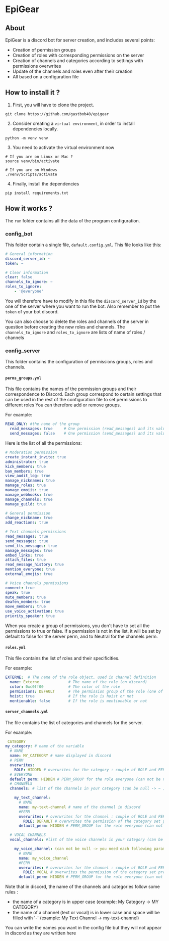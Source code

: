 # EpiGear

## About

EpiGear is a discord bot for server creation, and includes several points:
- Creation of permission groups
- Creation of roles with corresponding permissions on the server
- Creation of channels and categories according to settings with permissions overwrites
- Update of the channels and roles even after their creation
- All based on a configuration file

## How to install it ?

1. First, you will have to clone the project.

```shell
git clone https://github.com/gastbob40/epigear
```

2. Consider creating a `virtual environment`, in order to install dependencies locally.

```shell
python -m venv venv
```

3. You need to activate the virtual environment now

```shell
# If you are on Linux or Mac ?
source venv/bin/activate 

# If you are on Windows
./venv/Scripts/activate
``` 

4. Finally, install the dependencies

````shell
pip install requirements.txt
````

## How it works ?

The `run` folder contains all the data of the program configuration.

### config_bot

This folder contain a single file, `default.config.yml`. This file looks like this:
 
```yaml
# General information
discord_server_id: ~
token: ~

# Clear information
clear: false
channels_to_ignore: ~ 
roles_to_ignore:   
    - '@everyone' 
```

You will therefore have to modify in this file the `discord_server_id` by the one of the server where you want to run the bot.
Also remember to put the `token` of your bot discord.

You can also choose to delete the roles and channels of the server in question before creating the new roles and channels.
The `channels_to_ignore` and `roles_to_ignore` are lists of name of roles / channels

### config_server

This folder contains the configuration of permissions groups, roles and channels.

#### `perms_groups.yml`

This file contains the names of the permission groups and their correspondence to Discord.
Each group correspond to certain settings that can be used in the rest of the configuration file to set permissions to different roles
You can therefore add or remove groups.

For example:

```yaml
READ_ONLY: #the name of the group
  read_messages: true     # One permission (read_messages) and its value (true)
  send_messages: false    # One permission (send_messages) and its value (false)
```

Here is the list of all the permissions:

```yaml
# Moderation permission
create_instant_invite: true
administrator: true
kick_members: true
ban_members: true
view_audit_log: true
manage_nicknames: true
manage_roles: true
manage_emojis: true
manage_webhooks: true
manage_channels: true
manage_guild: true

# General permission
change_nickname: true
add_reactions: true

# Text channels permissions
read_messages: true
send_messages: true
send_tts_messages: true
manage_messages: true
embed_links: true
attach_files: true
read_message_history: true
mention_everyone: true
external_emojis: true

# Voice channels permissions
connect: true
speak: true
mute_members: true
deafen_members: true
move_members: true
use_voice_activation: true
priority_speaker: true
```

When you create a group of permissions, you don't have to set all the permissions to true or false.
If a permission is not in the list, it will be set by default to false for the server perm, and to Neutral for the channels perm. 


#### `roles.yml`

This file contains the list of roles and their specificities.

For example:

```yaml
EXTERNE:  # The name of the role object, used in channel definition
  name: Externe             # The name of the role (on discord)
  color: 0xc0ff00           # The color of the role
  permissions: DEFAULT      # The permission group of the role (one of the perm group set in perms_groups.yml)
  hoist: true               # If the role is hoist or not
  mentionable: false        # If the role is mentionable or not
```


#### `server_channels.yml`

The file contains the list of categories and channels for the server.

For example:

```yml
 CATEGORY
my_category: # name of the variable
  # NAME
  name: MY_CATEGORY # name displayed in discord
  # PERM
  overwrites:
    ROLE: HIDDEN # overwrites for the category : couple of ROLE and PERM_GROUP (linked to perms_groups.yml) (can be null -> ~ )
  # EVERYONE
  default_perm: HIDDEN # PERM_GROUP for the role everyone (can not be null)
  # CHANNELS
  channels: # list of the channels in your category (can be null -> ~ )

    my_text_channel:
      # NAME
      name: my-text-channel # name of the channel in discord
      #PERM
      overwrites: # overwrites for the channel : couple of ROLE and PERM_GROUP (can be null -> ~ )
        ROLE: DEFAULT # overwrites the permission of the category set previously
      default_perm: HIDDEN # PERM_GROUP for the role everyone (can not be null)

  # VOCAL CHANNELS
  vocal_channels: #list of the voice channels in your category (can be null -> ~ )

    my_voice_channel: (can not be null -> you need each following parameters)
      # NAME
      name: my_voice_channel
      #PERM
      overwrites: # overwrites for the channel : couple of ROLE and PERM_GROUP (can be null -> ~ )
        ROLE: VOCAL # overwrites the permission of the category set previously
      default_perm: HIDDEN # PERM_GROUP for the role everyone (can not be null)
```

Note that in discord, the name of the channels and categories follow some rules :
 - the name of a category is in upper case (example: My Category -> MY CATEGORY)
 - the name of a channel (text or vocal) is in lower case and space will be filled with '-' (example: My Text Channel -> my-text-channel)

You can write the names you want in the config file but they will not appear in discord as they are written here
